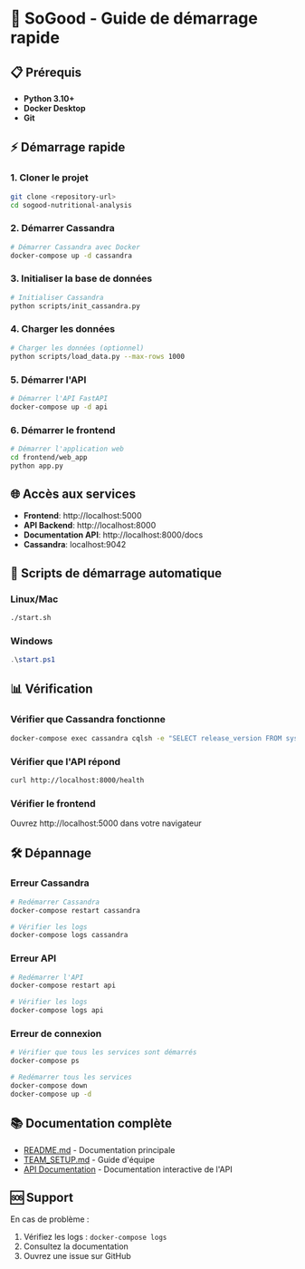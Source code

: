 # 🚀 SoGood - Guide de démarrage rapide

## 📋 Prérequis

- **Python 3.10+**
- **Docker Desktop**
- **Git**

## ⚡ Démarrage rapide

### 1. Cloner le projet
```bash
git clone <repository-url>
cd sogood-nutritional-analysis
```

### 2. Démarrer Cassandra
```bash
# Démarrer Cassandra avec Docker
docker-compose up -d cassandra
```

### 3. Initialiser la base de données
```bash
# Initialiser Cassandra
python scripts/init_cassandra.py
```

### 4. Charger les données
```bash
# Charger les données (optionnel)
python scripts/load_data.py --max-rows 1000
```

### 5. Démarrer l'API
```bash
# Démarrer l'API FastAPI
docker-compose up -d api
```

### 6. Démarrer le frontend
```bash
# Démarrer l'application web
cd frontend/web_app
python app.py
```

## 🌐 Accès aux services

- **Frontend**: http://localhost:5000
- **API Backend**: http://localhost:8000
- **Documentation API**: http://localhost:8000/docs
- **Cassandra**: localhost:9042

## 🔧 Scripts de démarrage automatique

### Linux/Mac
```bash
./start.sh
```

### Windows
```powershell
.\start.ps1
```

## 📊 Vérification

### Vérifier que Cassandra fonctionne
```bash
docker-compose exec cassandra cqlsh -e "SELECT release_version FROM system.local;"
```

### Vérifier que l'API répond
```bash
curl http://localhost:8000/health
```

### Vérifier le frontend
Ouvrez http://localhost:5000 dans votre navigateur

## 🛠️ Dépannage

### Erreur Cassandra
```bash
# Redémarrer Cassandra
docker-compose restart cassandra

# Vérifier les logs
docker-compose logs cassandra
```

### Erreur API
```bash
# Redémarrer l'API
docker-compose restart api

# Vérifier les logs
docker-compose logs api
```

### Erreur de connexion
```bash
# Vérifier que tous les services sont démarrés
docker-compose ps

# Redémarrer tous les services
docker-compose down
docker-compose up -d
```

## 📚 Documentation complète

- [README.md](README.md) - Documentation principale
- [TEAM_SETUP.md](TEAM_SETUP.md) - Guide d'équipe
- [API Documentation](http://localhost:8000/docs) - Documentation interactive de l'API

## 🆘 Support

En cas de problème :
1. Vérifiez les logs : `docker-compose logs`
2. Consultez la documentation
3. Ouvrez une issue sur GitHub 